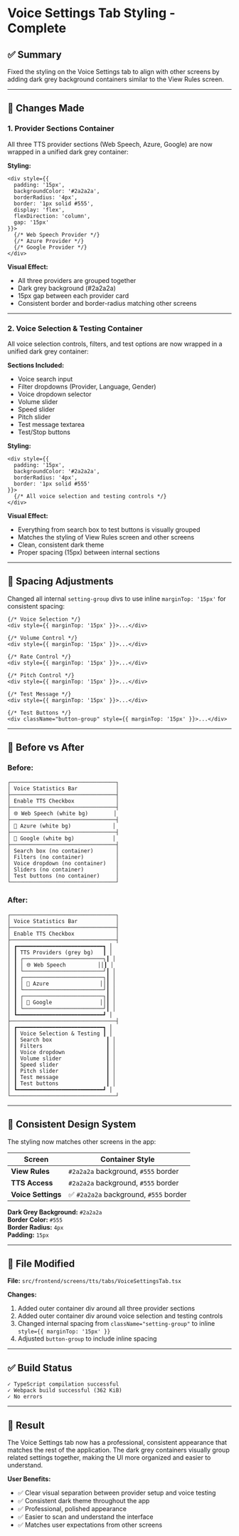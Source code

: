 # Voice Settings Tab Styling - Complete

## ✅ Summary

Fixed the styling on the Voice Settings tab to align with other screens by adding dark grey background containers similar to the View Rules screen.

---

## 🎨 Changes Made

### **1. Provider Sections Container**
All three TTS provider sections (Web Speech, Azure, Google) are now wrapped in a unified dark grey container:

**Styling:**
```tsx
<div style={{
  padding: '15px',
  backgroundColor: '#2a2a2a',
  borderRadius: '4px',
  border: '1px solid #555',
  display: 'flex',
  flexDirection: 'column',
  gap: '15px'
}}>
  {/* Web Speech Provider */}
  {/* Azure Provider */}
  {/* Google Provider */}
</div>
```

**Visual Effect:**
- All three providers are grouped together
- Dark grey background (#2a2a2a)
- 15px gap between each provider card
- Consistent border and border-radius matching other screens

---

### **2. Voice Selection & Testing Container**
All voice selection controls, filters, and test options are now wrapped in a unified dark grey container:

**Sections Included:**
- Voice search input
- Filter dropdowns (Provider, Language, Gender)
- Voice dropdown selector
- Volume slider
- Speed slider
- Pitch slider
- Test message textarea
- Test/Stop buttons

**Styling:**
```tsx
<div style={{
  padding: '15px',
  backgroundColor: '#2a2a2a',
  borderRadius: '4px',
  border: '1px solid #555'
}}>
  {/* All voice selection and testing controls */}
</div>
```

**Visual Effect:**
- Everything from search box to test buttons is visually grouped
- Matches the styling of View Rules screen and other screens
- Clean, consistent dark theme
- Proper spacing (15px) between internal sections

---

## 📐 Spacing Adjustments

Changed all internal `setting-group` divs to use inline `marginTop: '15px'` for consistent spacing:

```tsx
{/* Voice Selection */}
<div style={{ marginTop: '15px' }}>...</div>

{/* Volume Control */}
<div style={{ marginTop: '15px' }}>...</div>

{/* Rate Control */}
<div style={{ marginTop: '15px' }}>...</div>

{/* Pitch Control */}
<div style={{ marginTop: '15px' }}>...</div>

{/* Test Message */}
<div style={{ marginTop: '15px' }}>...</div>

{/* Test Buttons */}
<div className="button-group" style={{ marginTop: '15px' }}>...</div>
```

---

## 🎯 Before vs After

### **Before:**
```
┌─────────────────────────────────┐
│ Voice Statistics Bar            │
├─────────────────────────────────┤
│ Enable TTS Checkbox             │
├─────────────────────────────────┤
│ 🌐 Web Speech (white bg)        │
├─────────────────────────────────┤
│ 🔷 Azure (white bg)             │
├─────────────────────────────────┤
│ 🔵 Google (white bg)            │
├─────────────────────────────────┤
│ Search box (no container)       │
│ Filters (no container)          │
│ Voice dropdown (no container)   │
│ Sliders (no container)          │
│ Test buttons (no container)     │
└─────────────────────────────────┘
```

### **After:**
```
┌─────────────────────────────────┐
│ Voice Statistics Bar            │
├─────────────────────────────────┤
│ Enable TTS Checkbox             │
├─────────────────────────────────┤
│ ┏━━━━━━━━━━━━━━━━━━━━━━━━━━━┓ │
│ ┃ TTS Providers (grey bg)   ┃ │
│ ┃ ┌─────────────────────────┐┃ │
│ ┃ │ 🌐 Web Speech          ││┃ │
│ ┃ └─────────────────────────┘┃ │
│ ┃ ┌─────────────────────────┐┃ │
│ ┃ │ 🔷 Azure                ││┃ │
│ ┃ └─────────────────────────┘┃ │
│ ┃ ┌─────────────────────────┐┃ │
│ ┃ │ 🔵 Google               ││┃ │
│ ┃ └─────────────────────────┘┃ │
│ ┗━━━━━━━━━━━━━━━━━━━━━━━━━━━┛ │
├─────────────────────────────────┤
│ ┏━━━━━━━━━━━━━━━━━━━━━━━━━━━┓ │
│ ┃ Voice Selection & Testing ┃ │
│ ┃ Search box                 ┃ │
│ ┃ Filters                    ┃ │
│ ┃ Voice dropdown             ┃ │
│ ┃ Volume slider              ┃ │
│ ┃ Speed slider               ┃ │
│ ┃ Pitch slider               ┃ │
│ ┃ Test message               ┃ │
│ ┃ Test buttons               ┃ │
│ ┗━━━━━━━━━━━━━━━━━━━━━━━━━━━┛ │
└─────────────────────────────────┘
```

---

## 🎨 Consistent Design System

The styling now matches other screens in the app:

| Screen | Container Style |
|--------|----------------|
| **View Rules** | `#2a2a2a` background, `#555` border |
| **TTS Access** | `#2a2a2a` background, `#555` border |
| **Voice Settings** | ✅ `#2a2a2a` background, `#555` border |

**Dark Grey Background:** `#2a2a2a`  
**Border Color:** `#555`  
**Border Radius:** `4px`  
**Padding:** `15px`

---

## 📝 File Modified

**File:** `src/frontend/screens/tts/tabs/VoiceSettingsTab.tsx`

**Changes:**
1. Added outer container div around all three provider sections
2. Added outer container div around voice selection and testing controls
3. Changed internal spacing from `className="setting-group"` to inline `style={{ marginTop: '15px' }}`
4. Adjusted `button-group` to include inline spacing

---

## ✅ Build Status

```
✓ TypeScript compilation successful
✓ Webpack build successful (362 KiB)
✓ No errors
```

---

## 🎉 Result

The Voice Settings tab now has a professional, consistent appearance that matches the rest of the application. The dark grey containers visually group related settings together, making the UI more organized and easier to understand.

**User Benefits:**
- ✅ Clear visual separation between provider setup and voice testing
- ✅ Consistent dark theme throughout the app
- ✅ Professional, polished appearance
- ✅ Easier to scan and understand the interface
- ✅ Matches user expectations from other screens
